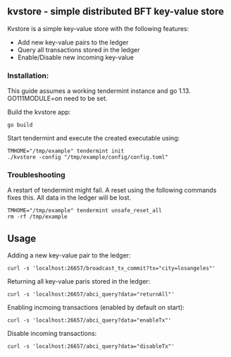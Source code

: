 ## kvstore - simple distributed BFT key-value store

Kvstore is a simple key-value store with the following features:
 * Add new key-value pairs to the ledger
 * Query all transactions stored in the ledger
 * Enable/Disable new incoming key-value 

### Installation:

This guide assumes a working tendermint instance and go 1.13.
GO111MODULE=on need to be set.

Build the kvstore app:
```
go build
```

Start tendermint and execute the created executable using:
```
TMHOME="/tmp/example" tendermint init
./kvstore -config "/tmp/example/config/config.toml"
```


### Troubleshooting

A restart of tendermint might fail. A reset using the following commands
fixes this. All data in the ledger will be lost.
```
TMHOME="/tmp/example" tendermint unsafe_reset_all
rm -rf /tmp/example
```

## Usage

Adding a new key-value pair to the ledger:
```
curl -s 'localhost:26657/broadcast_tx_commit?tx="city=losangeles"'
```

Returning all key-value paris stored in the ledger:
```
curl -s 'localhost:26657/abci_query?data="returnAll"'
```

Enabling incmoing transactions (enabled by default on start):
```
curl -s 'localhost:26657/abci_query?data="enableTx"'
```

Disable incoming transactions:
```
curl -s 'localhost:26657/abci_query?data="disableTx"'
```
